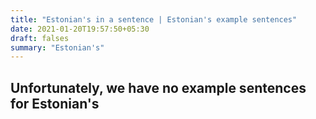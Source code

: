 ```yaml
---
title: "Estonian's in a sentence | Estonian's example sentences"
date: 2021-01-20T19:57:50+05:30
draft: falses
summary: "Estonian's"
---
```

## Unfortunately, we have no example sentences for Estonian's                 
